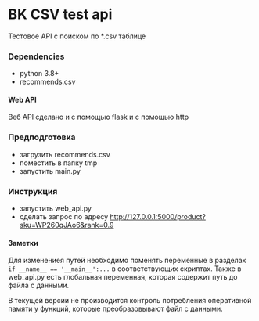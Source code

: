 # BK CSV test api
Тестовое API с поиском по *.csv таблице

### Dependencies
* python 3.8+
* recommends.csv

#### Web API
Веб API сделано и с помощью flask и с помощью http

### Предподготовка
* загрузить recommends.csv
* поместить в папку tmp
* запустить main.py

### Инструкция
* запустить web_api.py
* сделать запрос по адресу http://127.0.0.1:5000/product?sku=WP260qJAo6&rank=0.9

#### Заметки
Для изменениея путей необходимо поменять переменные
в разделах `if __name__ == '__main__':...` в
соответствующих скриптах. Также в web_api.py есть 
глобальная переменная, которая содержит путь до 
файла с данными.

В текущей версии не производится контроль
потребления оперативной памяти у функций, которые
преобразовывают файл с данными.